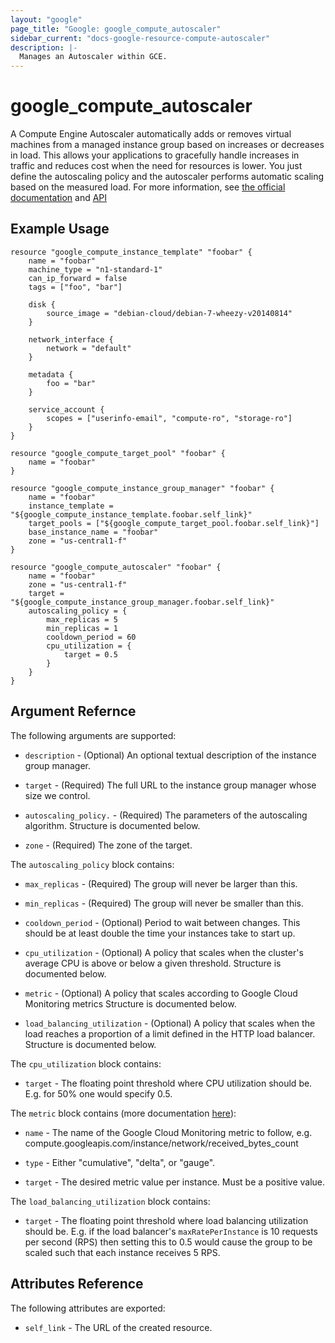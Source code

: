 ```yaml
---
layout: "google"
page_title: "Google: google_compute_autoscaler"
sidebar_current: "docs-google-resource-compute-autoscaler"
description: |-
  Manages an Autoscaler within GCE.
---
```


# google\_compute\_autoscaler

A Compute Engine Autoscaler automatically adds or removes virtual machines from
a managed instance group based on increases or decreases in load. This allows
your applications to gracefully handle increases in traffic and reduces cost
when the need for resources is lower. You just define the autoscaling policy and
the autoscaler performs automatic scaling based on the measured load.  For more
information, see [the official
documentation](https://cloud.google.com/compute/docs/autoscaler/) and
[API](https://cloud.google.com/compute/docs/autoscaler/v1beta2/autoscalers)


## Example Usage

```
resource "google_compute_instance_template" "foobar" {
    name = "foobar"
    machine_type = "n1-standard-1"
    can_ip_forward = false
    tags = ["foo", "bar"]

    disk {
        source_image = "debian-cloud/debian-7-wheezy-v20140814"
    }

    network_interface {
        network = "default"
    }

    metadata {
        foo = "bar"
    }

    service_account {
        scopes = ["userinfo-email", "compute-ro", "storage-ro"]
    }
}

resource "google_compute_target_pool" "foobar" {
    name = "foobar"
}

resource "google_compute_instance_group_manager" "foobar" {
    name = "foobar"
    instance_template = "${google_compute_instance_template.foobar.self_link}"
    target_pools = ["${google_compute_target_pool.foobar.self_link}"]
    base_instance_name = "foobar"
    zone = "us-central1-f"
}

resource "google_compute_autoscaler" "foobar" {
    name = "foobar"
    zone = "us-central1-f"
    target = "${google_compute_instance_group_manager.foobar.self_link}"
    autoscaling_policy = {
        max_replicas = 5
        min_replicas = 1
        cooldown_period = 60
        cpu_utilization = {
            target = 0.5
        }
    }
}
```

## Argument Refernce

The following arguments are supported:

* `description` - (Optional) An optional textual description of the instance
group manager.

* `target` - (Required) The full URL to the instance group manager whose size we
  control.

* `autoscaling_policy.` - (Required) The parameters of the autoscaling
  algorithm.  Structure is documented below.

* `zone` - (Required) The zone of the target.

The `autoscaling_policy` block contains:

* `max_replicas` - (Required) The group will never be larger than this.

* `min_replicas` - (Required) The group will never be smaller than this.

* `cooldown_period` - (Optional) Period to wait between changes.  This should be
  at least double the time your instances take to start up.

* `cpu_utilization` - (Optional) A policy that scales when the cluster's average
  CPU is above or below a given threshold.  Structure is documented below.

* `metric` - (Optional) A policy that scales according to Google Cloud
  Monitoring metrics  Structure is documented below.

* `load_balancing_utilization` - (Optional) A policy that scales when the load
  reaches a proportion of a limit defined in the HTTP load balancer.  Structure
is documented below.

The `cpu_utilization` block contains:

* `target` - The floating point threshold where CPU utilization should be.  E.g.
  for 50% one would specify 0.5.

The `metric` block contains (more documentation
[here](https://cloud.google.com/monitoring/api/metrics)):

* `name` - The name of the Google Cloud Monitoring metric to follow, e.g.
  compute.googleapis.com/instance/network/received_bytes_count

* `type` - Either "cumulative", "delta", or "gauge".

* `target` - The desired metric value per instance.  Must be a positive value.

The `load_balancing_utilization` block contains:

* `target` - The floating point threshold where load balancing utilization
  should be.  E.g. if the load balancer's `maxRatePerInstance` is 10 requests
  per second (RPS) then setting this to 0.5 would cause the group to be scaled
  such that each instance receives 5 RPS.


## Attributes Reference

The following attributes are exported:

* `self_link` - The URL of the created resource.
